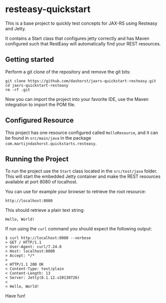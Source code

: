 resteasy-quickstart
===================

This is a base project to quickly test concepts for JAX-RS using
Resteasy and Jetty.

It contains a Start class that configures jetty correctly and has
Maven configured such that RestEasy will automatically find your REST
resources.

Getting started
---------------

Perform a git clone of the repository and remove the git bits:

    git clone https://github.com/dashorst/jaxrs-quickstart-resteasy.git
    cd jaxrs-quickstart-resteasy
    rm -rf .git

Now you can import the project into your favorite IDE, use the Maven
integration to import the POM file.

Configured Resource
-------------------

This project has one resource configured called `HelloResource`, and it
can be found in `src/main/java` in the package
`com.martijndashorst.quickstarts.resteasy`.

Running the Project
-------------------

To run the project use the `Start` class located in the `src/test/java`
folder. This will start the embedded Jetty container and make the REST
resources available at port 8080 of localhost.

You can use for example your browser to retrieve the root resource:

    http://localhost:8080

This should retrieve a plain text string:

    Hello, World!

If run using the `curl` command you should expect the following output:

    $ curl http://localhost:8080 --verbose
    > GET / HTTP/1.1
    > User-Agent: curl/7.24.0
    > Host: localhost:8080
    > Accept: */*
    > 
    < HTTP/1.1 200 OK
    < Content-Type: text/plain
    < Content-Length: 13
    < Server: Jetty(8.1.12.v20130726)
    < 
    < Hello, World!

Have fun!
